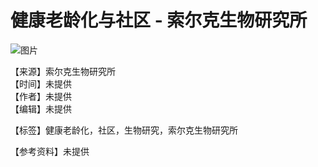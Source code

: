 # 健康老龄化与社区 - 索尔克生物研究所

![图片](https://www.facebook.com/tr?id=1854366431542413&ev=PageView&noscript=1)

【来源】索尔克生物研究所  
【时间】未提供  
【作者】未提供  
【编辑】未提供  

【标签】健康老龄化，社区，生物研究，索尔克生物研究所

【参考资料】未提供